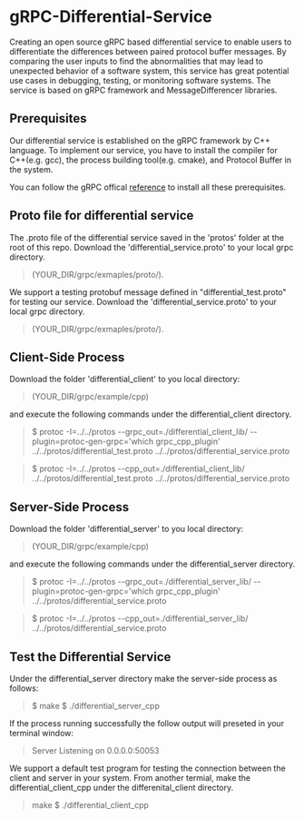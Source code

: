 # gRPC-Differential-Service

Creating an open source gRPC based differential service to enable users to differentiate the differences between paired protocol buffer messages. By comparing the user inputs to find the abnormalities that may lead to unexpected behavior of a software system, this service has great potential use cases in debugging, testing, or monitoring software systems. The service is based on gRPC framework and MessageDifferencer libraries. 

## Prerequisites
Our differential service is established on the gRPC framework by C++ language. To implement our service,  you have to install the compiler for C++(e.g. gcc), the process building tool(e.g. cmake), and Protocol Buffer in the system.

You can follow the gRPC offical [reference](https://github.com/grpc/grpc "reference") to install all these prerequisites.

## Proto file for differential service
The .proto file of the differential service saved in the 'protos' folder at the root of this repo. Download the 'differential_service.proto' to your local grpc directory.
>(YOUR_DIR/grpc/exmaples/proto/).

We support a testing protobuf message defined in "differential_test.proto" for testing our service. Download the 'differential_service.proto' to your local grpc directory.
>(YOUR_DIR/grpc/exmaples/proto/).


## Client-Side Process
Download the folder 'differential_client' to you local directory:

>(YOUR_DIR/grpc/example/cpp)

and execute the following commands under the differential_client directory.

> $ protoc -I=../../protos --grpc_out=./differential_client_lib/ --plugin=protoc-gen-grpc='which grpc_cpp_plugin' ../../protos/differential_test.proto ../../protos/differential_service.proto

> $ protoc -I=../../protos --cpp_out=./differential_client_lib/ ../../protos/differential_test.proto ../../protos/differential_service.proto

## Server-Side Process
Download the folder 'differential_server' to you local directory:

>(YOUR_DIR/grpc/example/cpp)

and execute the following commands under the differential_server directory.

> $ protoc -I=../../protos --grpc_out=./differential_server_lib/ --plugin=protoc-gen-grpc='which grpc_cpp_plugin' ../../protos/differential_service.proto

> $ protoc -I=../../protos --cpp_out=./differential_server_lib/ ../../protos/differential_service.proto

## Test the Differential Service
Under the differential_server directory make the server-side process as follows:

> $ make
> $ ./differential_server_cpp

If the process running successfully the follow output will preseted in your terminal window:

> Server Listening on 0.0.0.0:50053

We support a default test program for testing the connection between the client and server in your system. From another termial, make the differential_client_cpp under the differenital_client directory.

> make
> $ ./differential_client_cpp




